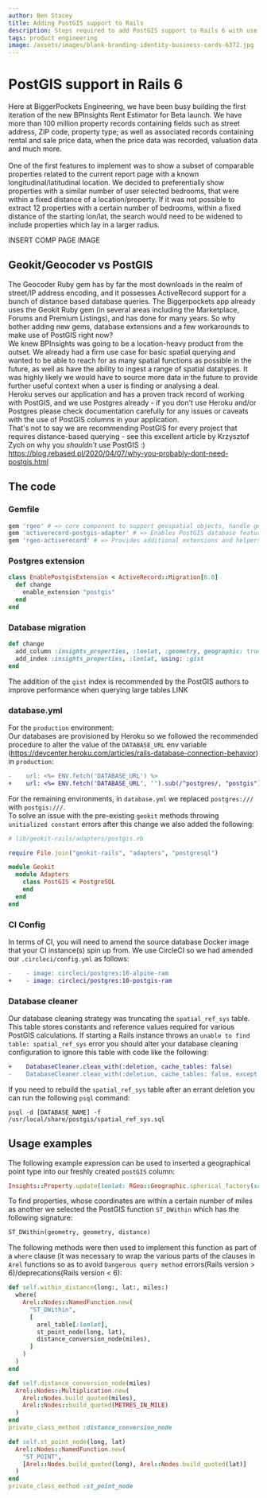 ```yaml
---
author: Ben Stacey
title: Adding PostGIS support to Rails
description: Steps required to add PostGIS support to Rails 6 with use cases and pre amble
tags: product engineering
image: /assets/images/blank-branding-identity-business-cards-6372.jpg
---
```

# PostGIS support in Rails 6

Here at BiggerPockets Engineering, we have been busy building the first iteration of the new BPInsights Rent Estimator for Beta launch.
We have more than 100 million property records containing fields such as street address, ZIP code, property type; as well as associated records containing rental and sale price data, when the price data was recorded, valuation data and much more. <br/>
<br/>
One of the first features to implement was to show a subset of comparable properties related to the current report page with a known longitudinal/latitudinal location.
We decided to preferentially show properties with a similar number of user selected bedrooms, that were within a fixed distance of a location/property. If it was not possible to extract 12 properties with a certain number of bedrooms, within a fixed distance of the starting lon/lat, the search would need to be widened to include properties which lay in a larger radius. 

INSERT COMP PAGE IMAGE

## Geokit/Geocoder vs PostGIS

The Geocoder Ruby gem has by far the most downloads in the realm of street/IP address encoding, and it possesses ActiveRecord support for a bunch of distance based database queries. The Biggerpockets app already uses the Geokit Ruby gem (in several areas including the Marketplace, Forums and Premium Listings), and has done for many years. So why bother adding new gems, database extensions and a few workarounds to make use of PostGIS right now?
<br/>
We knew BPInsights was going to be a location-heavy product from the outset. We already had a firm use case for basic spatial querying and wanted to be able to reach for as many spatial functions as possible in the future, as well as have the ability to ingest a range of spatial datatypes. It was highly likely we would have to source more data in the future to provide further useful context when a user is finding or analysing a deal.
<br/>
Heroku serves our application and has a proven track record of working with PostGIS, and we use Postgres already - if you don't use Heroku and/or Postgres please check documentation carefully for any issues or caveats with the use of PostGIS columns in your application.
<br/>
That's not to say we are recommending PostGIS for every project that requires distance-based querying - see this excellent article by Krzysztof Zych on why you _shouldn't_ use PostGIS :) https://blog.rebased.pl/2020/04/07/why-you-probably-dont-need-postgis.html

## The code

### Gemfile

```ruby
gem 'rgeo' # => core component to support geospatial objects, handle geometry, parse datatypes such as WKT, WKB, Multipolygons etc
gem 'activerecord-postgis-adapter' # => Enables PostGIS database features to work with ActiveRecord - provides additional migrations, allows spatial data in queries etc.
gem 'rgeo-activerecord' # => Provides additional extensions and helpers for ActiveRecord
```

### Postgres extension

```ruby
class EnablePostgisExtension < ActiveRecord::Migration[6.0]
  def change
    enable_extension "postgis"
  end
end
```

### Database migration


```ruby
def change
  add_column :insights_properties, :lonlat, :geometry, geographic: true, srid: 4326
  add_index :insights_properties, :lonlat, using: :gist
end
  ```

The addition of the `gist` index is recommended by the PostGIS authors to improve performance when querying large tables LINK

### database.yml

For the `production` environment:
<br/>
Our databases are provisioned by Heroku so we followed the recommended procedure to alter the value of the `DATABASE_URL` env variable (https://devcenter.heroku.com/articles/rails-database-connection-behavior) in `production`:
<br/>


```diff
-    url: <%= ENV.fetch('DATABASE_URL') %>
+    url: <%= ENV.fetch('DATABASE_URL', '').sub(/^postgres/, "postgis") %>
```

For the remaining environments, in `database.yml` we replaced `postgres:///` with `postgis:///`.
<br/>
To solve an issue with the pre-existing `geokit` methods throwing `unitialized constant` errors after this change we also added the following:

```ruby
# lib/geokit-rails/adapters/postgis.rb

require File.join("geokit-rails", "adapters", "postgresql")

module Geokit
  module Adapters
    class PostGIS < PostgreSQL
    end
  end
end
```

### CI Config
In terms of CI, you will need to amend the source database Docker image that your CI instance(s) spin up from. We use CircleCI so we had amended our `.circleci/config.yml` as follows:

```diff
-    - image: circleci/postgres:10-alpine-ram
+    - image: circleci/postgres:10-postgis-ram
```

### Database cleaner

Our database cleaning strategy was truncating the `spatial_ref_sys` table. This table stores constants and reference values required for various PostGIS calculations. If starting a Rails instance throws an `unable to find table: spatial_ref_sys` error you should alter your database cleaning configuration to ignore this table with code like the following:

```diff
+    DatabaseCleaner.clean_with(:deletion, cache_tables: false)
-    DatabaseCleaner.clean_with(:deletion, cache_tables: false, except: %w(spatial_ref_sys))
```

If you need to rebuild the `spatial_ref_sys` table after an errant deletion you can run the following `psql` command:

`psql -d [DATABASE_NAME] -f /usr/local/share/postgis/spatial_ref_sys.sql`

## Usage examples

The following example expression can be used to inserted a geographical point type into our freshly created `postGIS` column:

```ruby
Insights::Property.update(lonlat: RGeo::Geographic.spherical_factory(srid: 4326).point("-104.9816", "39.5142"))
```

To find properties, whose coordinates are within a certain number of miles as another we selected the PostGIS function `ST_DWithin` which has the following signature:

```sql
ST_DWithin(geometry, geometry, distance)
```

The following methods were then used to implement this function as part of a `where` clause (it was necessary to wrap the various parts of the clauses in `Arel` functions so as to avoid `Dangerous query method` errors(Rails version > 6)/deprecations(Rails version < 6):

```ruby
def self.within_distance(long:, lat:, miles:)
  where(
    Arel::Nodes::NamedFunction.new(
      "ST_DWithin",
      [
        arel_table[:lonlat],
        st_point_node(long, lat),
        distance_conversion_node(miles),
      ]
    )
  )
end

def self.distance_conversion_node(miles)
  Arel::Nodes::Multiplication.new(
    Arel::Nodes.build_quoted(miles),
    Arel::Nodes::build_quoted(METRES_IN_MILE)
  )
end
private_class_method :distance_conversion_node

def self.st_point_node(long, lat)
  Arel::Nodes::NamedFunction.new(
    "ST_POINT",
    [Arel::Nodes.build_quoted(long), Arel::Nodes.build_quoted(lat)]
  )
end
private_class_method :st_point_node
```
